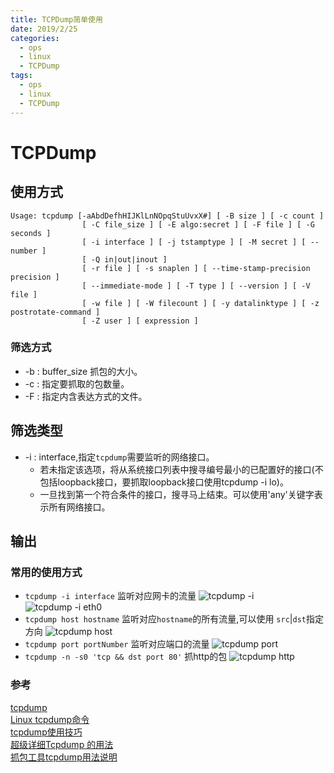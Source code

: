 ```yaml
---
title: TCPDump简单使用
date: 2019/2/25
categories: 
  - ops
  - linux
  - TCPDump
tags: 
  - ops
  - linux
  - TCPDump
---
```

# TCPDump
## 使用方式
```
Usage: tcpdump [-aAbdDefhHIJKlLnNOpqStuUvxX#] [ -B size ] [ -c count ]
                [ -C file_size ] [ -E algo:secret ] [ -F file ] [ -G seconds ]
                [ -i interface ] [ -j tstamptype ] [ -M secret ] [ --number ]
                [ -Q in|out|inout ]
                [ -r file ] [ -s snaplen ] [ --time-stamp-precision precision ]
                [ --immediate-mode ] [ -T type ] [ --version ] [ -V file ]
                [ -w file ] [ -W filecount ] [ -y datalinktype ] [ -z postrotate-command ]
                [ -Z user ] [ expression ]
```
<!--more--> 
### 筛选方式
- -b : buffer_size 抓包的大小。
- -c : 指定要抓取的包数量。
- -F : 指定内含表达方式的文件。
## 筛选类型 
- -i : interface,指定`tcpdump`需要监听的网络接口。  
  + 若未指定该选项，将从系统接口列表中搜寻编号最小的已配置好的接口(不包括loopback接口，要抓取loopback接口使用tcpdump -i lo)。
  + 一旦找到第一个符合条件的接口，搜寻马上结束。可以使用'any'关键字表示所有网络接口。
## 输出

### 常用的使用方式
- `tcpdump -i interface`  监听对应网卡的流量
  ![tcpdump -i](/images/tcpdump-i.png)
  ![tcpdump -i eth0](/images/tcpdump-i-eth0.png)
- `tcpdump host hostname` 监听对应`hostname`的所有流量,可以使用 `src`|`dst`指定方向
  ![tcpdump host](/images/tcpdump-host.png)
- `tcpdump port portNumber` 监听对应端口的流量
  ![tcpdump port](/images/tcpdump-port.png)
- `tcpdump -n -s0 'tcp && dst port 80'` 抓http的包
  ![tcpdump http](/images/tcpdump-http.png)
### 参考
[tcpdump](http://www.tcpdump.org/)  
[Linux tcpdump命令](https://www.runoob.com/linux/linux-comm-tcpdump.html)  
[tcpdump使用技巧](https://linuxwiki.github.io/NetTools/tcpdump.html)  
[超级详细Tcpdump 的用法](https://www.cnblogs.com/maifengqiang/p/3863168.html)  
[抓包工具tcpdump用法说明](https://www.cnblogs.com/f-ck-need-u/p/7064286.html)  
